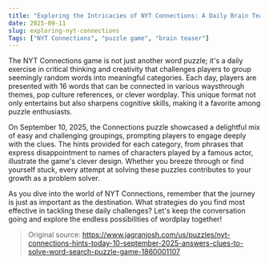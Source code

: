 ```yaml
---
title: "Exploring the Intricacies of NYT Connections: A Daily Brain Teaser"
date: 2025-09-11
slug: exploring-nyt-connections
Tags: ["NYT Connections", "puzzle game", "brain teaser"]
---
```


The NYT Connections game is not just another word puzzle; it's a daily exercise in critical thinking and creativity that challenges players to group seemingly random words into meaningful categories. Each day, players are presented with 16 words that can be connected in various waysthrough themes, pop culture references, or clever wordplay. This unique format not only entertains but also sharpens cognitive skills, making it a favorite among puzzle enthusiasts.

On September 10, 2025, the Connections puzzle showcased a delightful mix of easy and challenging groupings, prompting players to engage deeply with the clues. The hints provided for each category, from phrases that express disappointment to names of characters played by a famous actor, illustrate the game's clever design. Whether you breeze through or find yourself stuck, every attempt at solving these puzzles contributes to your growth as a problem solver.

As you dive into the world of NYT Connections, remember that the journey is just as important as the destination. What strategies do you find most effective in tackling these daily challenges? Let's keep the conversation going and explore the endless possibilities of wordplay together!
> Original source: https://www.jagranjosh.com/us/puzzles/nyt-connections-hints-today-10-september-2025-answers-clues-to-solve-word-search-puzzle-game-1860001107